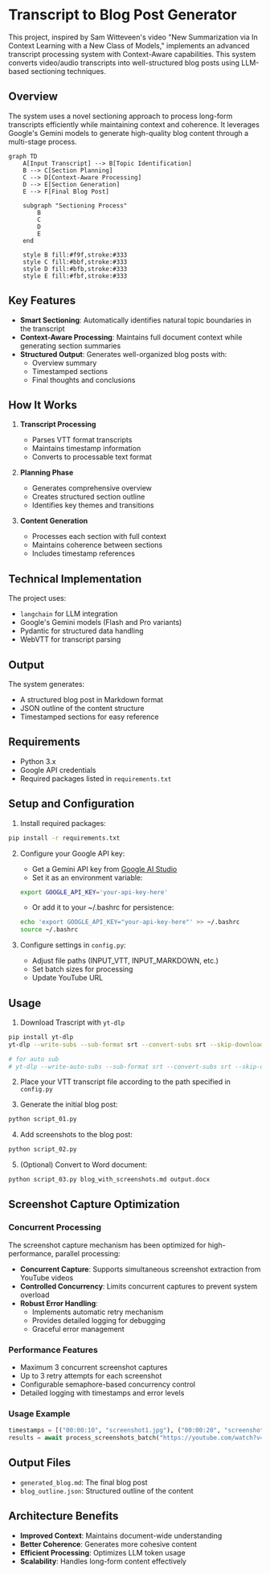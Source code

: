 # Transcript to Blog Post Generator

This project, inspired by Sam Witteveen's video "New Summarization via In Context Learning with a New Class of Models," implements an advanced transcript processing system with Context-Aware capabilities. This system converts video/audio transcripts into well-structured blog posts using LLM-based sectioning techniques.

## Overview

The system uses a novel sectioning approach to process long-form transcripts efficiently while maintaining context and coherence. It leverages Google's Gemini models to generate high-quality blog content through a multi-stage process.

```mermaid
graph TD
    A[Input Transcript] --> B[Topic Identification]
    B --> C[Section Planning]
    C --> D[Context-Aware Processing]
    D --> E[Section Generation]
    E --> F[Final Blog Post]

    subgraph "Sectioning Process"
        B
        C
        D
        E
    end

    style B fill:#f9f,stroke:#333
    style C fill:#bbf,stroke:#333
    style D fill:#bfb,stroke:#333
    style E fill:#fbf,stroke:#333
```

## Key Features

- **Smart Sectioning**: Automatically identifies natural topic boundaries in the transcript
- **Context-Aware Processing**: Maintains full document context while generating section summaries
- **Structured Output**: Generates well-organized blog posts with:
  - Overview summary
  - Timestamped sections
  - Final thoughts and conclusions

## How It Works

1. **Transcript Processing**
   - Parses VTT format transcripts
   - Maintains timestamp information
   - Converts to processable text format

2. **Planning Phase**
   - Generates comprehensive overview
   - Creates structured section outline
   - Identifies key themes and transitions

3. **Content Generation**
   - Processes each section with full context
   - Maintains coherence between sections
   - Includes timestamp references

## Technical Implementation

The project uses:
- `langchain` for LLM integration
- Google's Gemini models (Flash and Pro variants)
- Pydantic for structured data handling
- WebVTT for transcript parsing

## Output

The system generates:
- A structured blog post in Markdown format
- JSON outline of the content structure
- Timestamped sections for easy reference

## Requirements

- Python 3.x
- Google API credentials
- Required packages listed in `requirements.txt`

## Setup and Configuration

1. Install required packages:
```bash
pip install -r requirements.txt
```

2. Configure your Google API key:
   - Get a Gemini API key from [Google AI Studio](https://makersuite.google.com/app/apikey)
   - Set it as an environment variable:
   ```bash
   export GOOGLE_API_KEY='your-api-key-here'
   ```
   - Or add it to your ~/.bashrc for persistence:
   ```bash
   echo 'export GOOGLE_API_KEY="your-api-key-here"' >> ~/.bashrc
   source ~/.bashrc
   ```

3. Configure settings in `config.py`:
   - Adjust file paths (INPUT_VTT, INPUT_MARKDOWN, etc.)
   - Set batch sizes for processing
   - Update YouTube URL

## Usage

1. Download Trascript with `yt-dlp`
```bash
pip install yt-dlp
yt-dlp --write-subs --sub-format srt --convert-subs srt --skip-download "VIDEO_URL"

# for auto sub
# yt-dlp --write-auto-subs --sub-format srt --convert-subs srt --skip-download "VIDEO_URL" --output "transcript"
```

2. Place your VTT transcript file according to the path specified in `config.py`

3. Generate the initial blog post:
```bash
python script_01.py
```

4. Add screenshots to the blog post:
```bash
python script_02.py
```

5. (Optional) Convert to Word document:
```bash
python script_03.py blog_with_screenshots.md output.docx
```

## Screenshot Capture Optimization

### Concurrent Processing
The screenshot capture mechanism has been optimized for high-performance, parallel processing:

- **Concurrent Capture**: Supports simultaneous screenshot extraction from YouTube videos
- **Controlled Concurrency**: Limits concurrent captures to prevent system overload
- **Robust Error Handling**: 
  - Implements automatic retry mechanism
  - Provides detailed logging for debugging
  - Graceful error management

### Performance Features
- Maximum 3 concurrent screenshot captures
- Up to 3 retry attempts for each screenshot
- Configurable semaphore-based concurrency control
- Detailed logging with timestamps and error levels

### Usage Example
```python
timestamps = [("00:00:10", "screenshot1.jpg"), ("00:00:20", "screenshot2.jpg")]
results = await process_screenshots_batch("https://youtube.com/watch?v=xxx", timestamps)
```

## Output Files

- `generated_blog.md`: The final blog post
- `blog_outline.json`: Structured outline of the content

## Architecture Benefits

- **Improved Context**: Maintains document-wide understanding
- **Better Coherence**: Generates more cohesive content
- **Efficient Processing**: Optimizes LLM token usage
- **Scalability**: Handles long-form content effectively
